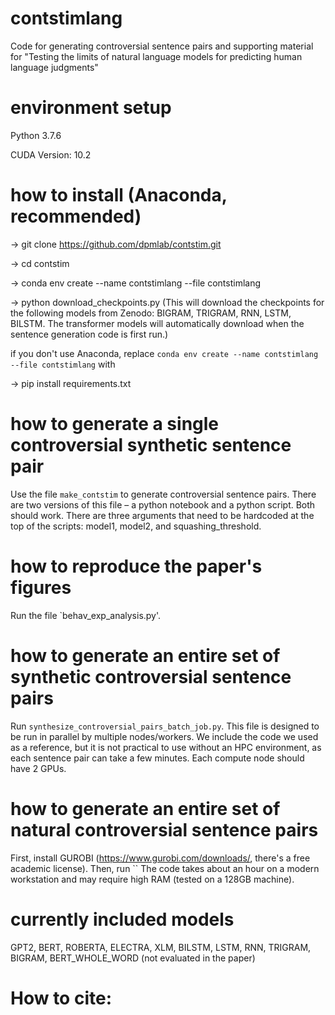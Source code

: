 # contstimlang
Code for generating controversial sentence pairs and supporting material for "Testing the limits of natural language models for predicting human language judgments"

# environment setup

Python 3.7.6

CUDA Version: 10.2 

# how to install (Anaconda, recommended)

-> git clone https://github.com/dpmlab/contstim.git

-> cd contstim

-> conda env create --name contstimlang --file contstimlang

-> python download_checkpoints.py 
(This will download the checkpoints for the following models from Zenodo: BIGRAM, TRIGRAM, RNN, LSTM, BILSTM. The transformer models will automatically download when the sentence generation code is first run.)

if you don't use Anaconda, replace `conda env create --name contstimlang --file contstimlang` with 

-> pip install requirements.txt

# how to generate a single controversial synthetic sentence pair
Use the file `make_contstim` to generate controversial sentence pairs. There are two versions of this file – a python notebook and a python script. Both should work. There are three arguments that need to be hardcoded at the top of the scripts: model1, model2, and squashing_threshold.

# how to reproduce the paper's figures
Run the file `behav_exp_analysis.py'.

# how to generate an entire set of synthetic controversial sentence pairs
Run `synthesize_controversial_pairs_batch_job.py`. This file is designed to be run in parallel by multiple nodes/workers.
We include the code we used as a reference, but it is not practical to use without an HPC environment, as each sentence pair can take a few minutes.
Each compute node should have 2 GPUs.

# how to generate an entire set of natural controversial sentence pairs
First, install GUROBI (https://www.gurobi.com/downloads/, there's a free academic license).
Then, run ``
The code takes about an hour on a modern workstation and may require high RAM (tested on a 128GB machine).

# currently included models 
GPT2, BERT, ROBERTA, ELECTRA, XLM, BILSTM, LSTM, RNN, TRIGRAM, BIGRAM, BERT_WHOLE_WORD (not evaluated in the paper)

# How to cite:
